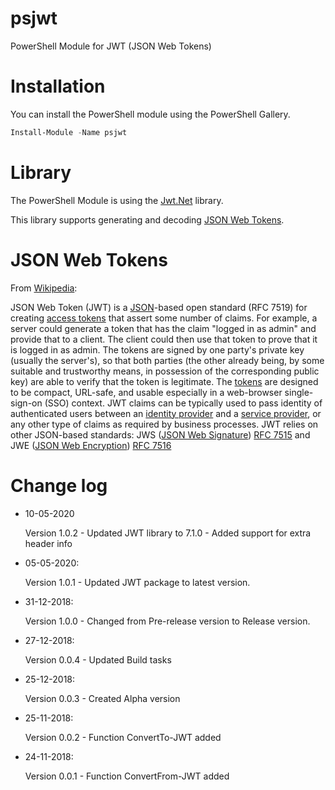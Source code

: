 # psjwt

PowerShell Module for JWT (JSON Web Tokens)

# Installation

You can install the PowerShell module using the PowerShell Gallery.

```PowerShell
Install-Module -Name psjwt
```

# Library

The PowerShell Module is using the <a href="https://github.com/jwt-dotnet/jwt" target="_blank">Jwt.Net</a> library.

This library supports generating and decoding <a href="https://tools.ietf.org/html/rfc7519
" target="_blank">JSON Web Tokens</a>.

# JSON Web Tokens

From <a href="https://en.wikipedia.org/wiki/JSON_Web_Token" target="_blank">Wikipedia</a>:

JSON Web Token (JWT) is a <a href="https://en.wikipedia.org/wiki/JSON" target="_blank">JSON</a>-based open standard (RFC 7519) for creating <a href="https://en.wikipedia.org/wiki/Access_token" target="_blank">access tokens</a> that assert some number of claims. For example, a server could generate a token that has the claim "logged in as admin" and provide that to a client. The client could then use that token to prove that it is logged in as admin. The tokens are signed by one party's private key (usually the server's), so that both parties (the other already being, by some suitable and trustworthy means, in possession of the corresponding public key) are able to verify that the token is legitimate. The <a href="https://en.wikipedia.org/wiki/Session_token" target="_blank">tokens</a> are designed to be compact, URL-safe, and usable especially in a web-browser single-sign-on (SSO) context. JWT claims can be typically used to pass identity of authenticated users between an <a href="https://en.wikipedia.org/wiki/Identity_provider" target="_blank">identity provider</a> and a <a href="https://en.wikipedia.org/wiki/Service_provider" target="_blank">service provider</a>, or any other type of claims as required by business processes.
JWT relies on other JSON-based standards: JWS (<a href="https://en.wikipedia.org/wiki/JSON_Web_Signature" target="_blank">JSON Web Signature</a>) <a href="https://tools.ietf.org/html/rfc7515" target="_blank">RFC 7515</a> and JWE (<a href="https://en.wikipedia.org/wiki/JSON_Web_Encryption" target="_blank">JSON Web Encryption</a>) <a href="https://tools.ietf.org/html/rfc7516" target="_blank">RFC 7516</a>

# Change log

* 10-05-2020
  
  Version 1.0.2 - Updated JWT library to 7.1.0
                - Added support for extra header info

* 05-05-2020:
  
  Version 1.0.1 - Updated JWT package to latest version.

* 31-12-2018:

  Version 1.0.0 - Changed from Pre-release version to Release version.

* 27-12-2018:

  Version 0.0.4 - Updated Build tasks

* 25-12-2018:

  Version 0.0.3 - Created Alpha version

* 25-11-2018:

  Version 0.0.2 - Function ConvertTo-JWT added

* 24-11-2018:

  Version 0.0.1 - Function ConvertFrom-JWT added
